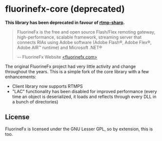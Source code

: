 fluorinefx-core (deprecated)
============================

**This library has been deprecated in favour of [rtmp-sharp](https://github.com/imiuka/rtmp-sharp).**

> FluorineFx is the free and open source Flash/Flex remoting gateway, high-performance, scalable framework, streaming server that connects RIAs using Adobe software (Adobe Flash®, Adobe Flex®, Adobe AIR™ runtime) and Microsoft .NET®
>
> -- FluorineFx Website [&lt;fluorinefx.com&gt;](http://www.fluorinefx.com/)

The original FluorineFx project had very little activity and change throughout the years. This is a simple fork of the core library with a few enhancements:

- Client library now supports RTMPS
- "LAC" functionality has been disabled for improved performance (every time an object is deserialized, it loads and reflects through every DLL in a bunch of directories)

## License
FluorineFx is licensed under the GNU Lesser GPL, so by extension, this is too.
